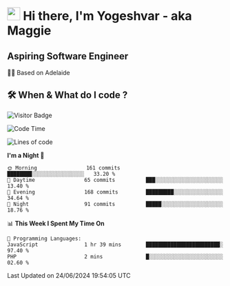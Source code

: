 <h1><img src="https://emojis.slackmojis.com/emojis/images/1531849430/4246/blob-sunglasses.gif?1531849430" width="30"/> Hi there, I'm Yogeshvar - aka Maggie</h1>

## Aspiring Software Engineer
🏂🏻  Based on Adelaide 

## 🛠 When & What do I code ?  

![Visitor Badge](https://visitor-badge.feriirawann.repl.co?username=yogeshvar&repo=yogeshvar&label=Visitors&style=plastic&color=%23457BFF&contentType=svg)

<!--START_SECTION:waka-->
![Code Time](http://img.shields.io/badge/Code%20Time-2%2C905%20hrs%208%20mins-blue)

![Lines of code](https://img.shields.io/badge/From%20Hello%20World%20I%27ve%20Written-602.7%20thousand%20lines%20of%20code-blue)

**I'm a Night 🦉** 

```text
🌞 Morning                161 commits         ████████░░░░░░░░░░░░░░░░░   33.20 % 
🌆 Daytime                65 commits          ███░░░░░░░░░░░░░░░░░░░░░░   13.40 % 
🌃 Evening                168 commits         █████████░░░░░░░░░░░░░░░░   34.64 % 
🌙 Night                  91 commits          █████░░░░░░░░░░░░░░░░░░░░   18.76 % 
```


📊 **This Week I Spent My Time On** 

```text
💬 Programming Languages: 
JavaScript               1 hr 39 mins        ████████████████████████░   97.40 % 
PHP                      2 mins              █░░░░░░░░░░░░░░░░░░░░░░░░   02.60 % 
```


 Last Updated on 24/06/2024 19:54:05 UTC
<!--END_SECTION:waka-->
